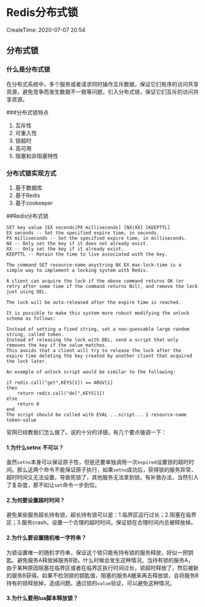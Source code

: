 

# Redis分布式锁

CreateTime: 2020-07-07 20:54

## 分布式锁

### 什么是分布式锁

在分布式系统中，多个服务或者请求同时操作互斥数据，保证它们有序的访问共享资源，避免竞争而发生数据不一致等问题，引入分布式锁，保证它们互斥的访问共享资源。

###分布式锁特点

1. 互斥性
2. 可重入性
3. 锁超时
4. 高可用
5. 阻塞和非阻塞特性

### 分布式锁实现方式

1. 基于数据库
2. 基于Redis
3. 基于zookeeper

##Redis分布式锁

```
SET key value [EX seconds|PX milliseconds] [NX|XX] [KEEPTTL]
EX seconds -- Set the specified expire time, in seconds.
PX milliseconds -- Set the specified expire time, in milliseconds.
NX -- Only set the key if it does not already exist.
XX -- Only set the key if it already exist.
KEEPTTL -- Retain the time to live associated with the key.
```

```
The command SET resource-name anystring NX EX max-lock-time is a simple way to implement a locking system with Redis.

A client can acquire the lock if the above command returns OK (or retry after some time if the command returns Nil), and remove the lock just using DEL.

The lock will be auto-released after the expire time is reached.

It is possible to make this system more robust modifying the unlock schema as follows:

Instead of setting a fixed string, set a non-guessable large random string, called token.
Instead of releasing the lock with DEL, send a script that only removes the key if the value matches.
This avoids that a client will try to release the lock after the expire time deleting the key created by another client that acquired the lock later.

An example of unlock script would be similar to the following:

if redis.call("get",KEYS[1]) == ARGV[1]
then
    return redis.call("del",KEYS[1])
else
    return 0
end
The script should be called with EVAL ...script... 1 resource-name token-value
```

官网已经教我们怎么做了。说的十分的详细，有几个要点强调一下：

#### 1.为什么setnx 不可以？

虽然`setnx`本身可以保证原子性，但是还要单独调用一次`expired`设置锁的超时时间。那么这两个命令不能保证原子执行，如果`setnx`成功后，获得锁的服务异常，超时时间又无法设置，导致死锁了，其他服务无法拿到锁。有补救办法，当然引入了复杂度，那不如让`set`命令一步到位。

#### 2.为何要设置超时时间？

避免某些服务超长持有锁，超长持有锁可以是：1.临界区运行过长；2.阻塞在临界区；3.服务crash。设置一个合理的超时时间，保证锁在合理时间内总被释放掉。

#### 2.为什么要设置随机唯一字符串？

为锁设置唯一的随机字符串，保证这个锁只能有持有锁的服务释放，好似一把钥匙。避免服务A释放掉服务B锁。什么时候会发生这种情况。当持有锁的服务A，由于某种原因阻塞在临界区或者在临界区执行时间过长，锁超时释放了，然后被新的服务B获得。如果不检测锁的钥匙值，阻塞的服务A醒来再去释放锁，会将服务B持有的锁释放掉，造成问题。通过锁的`value`验证，可以避免这种情况。

#### 3.为什么要用lua脚本释放锁？



